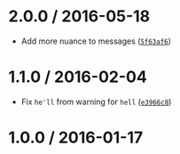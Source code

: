 <!--remark setext-->

<!--lint disable no-multiple-toplevel-headings -->

2.0.0 / 2016-05-18
==================

*   Add more nuance to messages ([`5f63af6`](https://github.com/wooorm/retext-profanities/commit/5f63af6))

1.1.0 / 2016-02-04
==================

*   Fix `he'll` from warning for `hell` ([`e3966c8`](https://github.com/wooorm/retext-profanities/commit/e3966c8))

1.0.0 / 2016-01-17
==================
